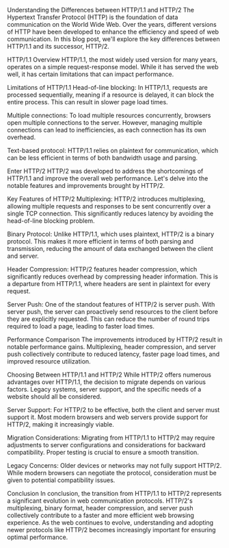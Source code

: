 Understanding the Differences between HTTP/1.1 and HTTP/2
The Hypertext Transfer Protocol (HTTP) is the foundation of data communication on the World Wide Web. Over the years, different versions of HTTP have been developed to enhance the efficiency and speed of web communication. In this blog post, we'll explore the key differences between HTTP/1.1 and its successor, HTTP/2.

HTTP/1.1 Overview
HTTP/1.1, the most widely used version for many years, operates on a simple request-response model. While it has served the web well, it has certain limitations that can impact performance.

Limitations of HTTP/1.1
Head-of-line blocking: In HTTP/1.1, requests are processed sequentially, meaning if a resource is delayed, it can block the entire process. This can result in slower page load times.

Multiple connections: To load multiple resources concurrently, browsers open multiple connections to the server. However, managing multiple connections can lead to inefficiencies, as each connection has its own overhead.

Text-based protocol: HTTP/1.1 relies on plaintext for communication, which can be less efficient in terms of both bandwidth usage and parsing.

Enter HTTP/2
HTTP/2 was developed to address the shortcomings of HTTP/1.1 and improve the overall web performance. Let's delve into the notable features and improvements brought by HTTP/2.

Key Features of HTTP/2
Multiplexing: HTTP/2 introduces multiplexing, allowing multiple requests and responses to be sent concurrently over a single TCP connection. This significantly reduces latency by avoiding the head-of-line blocking problem.

Binary Protocol: Unlike HTTP/1.1, which uses plaintext, HTTP/2 is a binary protocol. This makes it more efficient in terms of both parsing and transmission, reducing the amount of data exchanged between the client and server.

Header Compression: HTTP/2 features header compression, which significantly reduces overhead by compressing header information. This is a departure from HTTP/1.1, where headers are sent in plaintext for every request.

Server Push: One of the standout features of HTTP/2 is server push. With server push, the server can proactively send resources to the client before they are explicitly requested. This can reduce the number of round trips required to load a page, leading to faster load times.

Performance Comparison
The improvements introduced by HTTP/2 result in notable performance gains. Multiplexing, header compression, and server push collectively contribute to reduced latency, faster page load times, and improved resource utilization.

Choosing Between HTTP/1.1 and HTTP/2
While HTTP/2 offers numerous advantages over HTTP/1.1, the decision to migrate depends on various factors. Legacy systems, server support, and the specific needs of a website should all be considered.

Server Support: For HTTP/2 to be effective, both the client and server must support it. Most modern browsers and web servers provide support for HTTP/2, making it increasingly viable.

Migration Considerations: Migrating from HTTP/1.1 to HTTP/2 may require adjustments to server configurations and considerations for backward compatibility. Proper testing is crucial to ensure a smooth transition.

Legacy Concerns: Older devices or networks may not fully support HTTP/2. While modern browsers can negotiate the protocol, consideration must be given to potential compatibility issues.

Conclusion
In conclusion, the transition from HTTP/1.1 to HTTP/2 represents a significant evolution in web communication protocols. HTTP/2's multiplexing, binary format, header compression, and server push collectively contribute to a faster and more efficient web browsing experience. As the web continues to evolve, understanding and adopting newer protocols like HTTP/2 becomes increasingly important for ensuring optimal performance.
